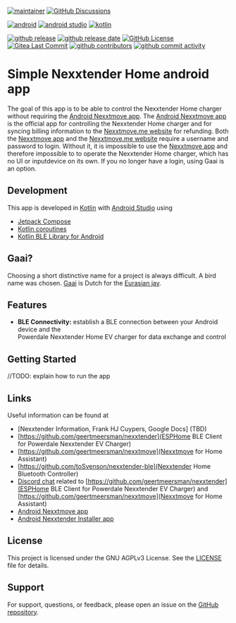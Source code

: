 
[![maintainer](https://img.shields.io/badge/maintainer-Frank%20HJ%20Cuypers-green?style=for-the-badge&logo=github)](https://github.com/frankhjcuypers)
[![GitHub Discussions](https://img.shields.io/github/discussions/FrankHJCuypers/Gaai?style=for-the-badge&logo=github)](https://github.com/FrankHJCuypers/Gaai/discussions)

[![android](https://img.shields.io/badge/Android-3DDC84?style=for-the-badge&logo=android&logoColor=white)](https://www.android.com/)
[![android studio](https://img.shields.io/badge/Android_Studio-3DDC84?style=for-the-badge&logo=android-studio&logoColor=white)](https://developer.android.com/studio)
[![kotlin](	https://img.shields.io/badge/Kotlin-B125EA?style=for-the-badge&logo=kotlin&logoColor=white)](https://developer.android.com/kotlin)

[![github release](https://img.shields.io/github/v/release/FrankHJCuypers/Gaai?logo=github)](https://github.com/FrankHJCuypers/Gaai/releases)
[![github release date](https://img.shields.io/github/release-date/FrankHJCuypers/Gaai)](https://github.com/FrankHJCuypers/Gaai/releases)
[![GitHub License](https://img.shields.io/github/license/FrankHJCuypers/Gaai)](LICENSE)
[![Gitea Last Commit](https://img.shields.io/gitea/last-commit/FrankHJCuypers/Gaai)](https://github.com/FrankHJCuypers/Gaai/commits)
[![github contributors](https://img.shields.io/github/contributors/FrankHJCuypers/Gaai)](https://github.com/FrankHJCuypers/Gaai/graphs/contributors)
[![github commit activity](https://img.shields.io/github/commit-activity/y/FrankHJCuypers/Gaai?logo=github)](https://github.com/FrankHJCuypers/Gaai/commits/main)


# Simple Nexxtender Home android app

The goal of this app is to be able to control the Nexxtender Home charger without requiring the 
[Android Nexxtmove app](https://play.google.com/store/apps/details?id=com.powerdale.nexxtender).
The [Android Nexxtmove app](https://play.google.com/store/apps/details?id=com.powerdale.nexxtender)
is the official app for controlling the Nexxtender Home charger and for syncing billing information
to the [Nexxtmove.me website](https://www.nexxtmove.me/) for refunding.
Both the [Nexxtmove app](https://play.google.com/store/apps/details?id=com.powerdale.nexxtender)
and the [Nexxtmove.me website](https://www.nexxtmove.me/) require a username and password to login.
Without it, it is impossible to use the
[Nexxtmove app](https://play.google.com/store/apps/details?id=com.powerdale.nexxtender)
and therefore impossible to to operate the Nexxtender Home charger, which has no UI or inputdevice
on its own.
If you no longer have a login, using Gaai is an option.

## Development

This app is developed in [Kotlin](https://developer.android.com/kotlin) with
[Android Studio](https://developer.android.com/studio) using
- [Jetpack Compose](https://developer.android.com/develop/ui/compose)
- [Kotlin coroutines](https://developer.android.com/kotlin/coroutines)
- [Kotlin BLE Library for Android](https://github.com/NordicSemiconductor/Kotlin-BLE-Library)

## Gaai?

Choosing a short distinctive name for a project is always difficult.
A bird name was chosen.
[Gaai](https://nl.wikipedia.org/wiki/Gaai) is Dutch for the
[Eurasian jay](https://en.wikipedia.org/wiki/Eurasian_jay).

## Features

- **BLE Connectivity:** establish a BLE connection between your Android device and the  
  Powerdale Nexxtender Home EV charger for data exchange and control

## Getting Started

//TODO: explain how to run the app

## Links

Useful information can be found at
- [Nexxtender Information, Frank HJ Cuypers, Google Docs] (TBD)
- [https://github.com/geertmeersman/nexxtender](ESPHome BLE Client for Powerdale Nexxtender EV Charger) 
- [https://github.com/geertmeersman/nexxtmove](Nexxtmove for Home Assistant)
- [https://github.com/toSvenson/nexxtender-ble](Nexxtender Home Bluetooth Controller)
- [Discord chat](https://discord.gg/PTpExQJsWA) related to 
  [https://github.com/geertmeersman/nexxtender](ESPHome BLE Client for Powerdale Nexxtender EV Charger)
  and [https://github.com/geertmeersman/nexxtmove](Nexxtmove for Home Assistant)
- [Android Nexxtmove app](https://play.google.com/store/apps/details?id=com.powerdale.nexxtender)
- [Android Nexxtender Installer app](https://play.google.com/store/apps/details?id=com.powerdale.homeinstaller)

## License

This project is licensed under the GNU AGPLv3 License. See the [LICENSE](LICENSE) file for details.

## Support

For support, questions, or feedback, please open an issue on the [GitHub repository](https://github.com/FrankHJCuypers/Gaai/issues/new).
